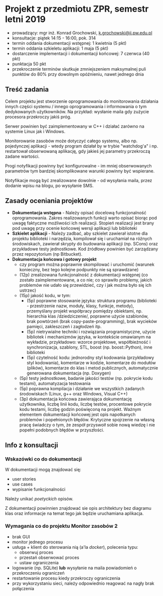 # Projekt z przedmiotu ZPR, semestr letni 2019
* prowadzący: mgr inż. Konrad Grochowski, k.grochowski@ii.pw.edu.pl
* konsultacje: piątek 14:15 - 16:00, pok. 314
* termin oddania dokumentacji wstępnej: 1 kwietnia (5 pkt)
* termin oddania szkieletu aplikacji: 1 maja (5 pkt)
* dostarczenie implementacji i dokumentacji końcowej: 7 czerwca (40 pkt)
* punktacja 50 pkt
* przekroczenie terminów skutkuje zmniejszeniem maksymalnej puli punktów 
do 80% przy dowolnym opóźnieniu, nawet jednego dnia

## Treść zadania
Celem projektu jest stworzenie oprogramowania do monitorowania działania 
innych części systemu / innego oprogramowania i informowania o tym 
dedykowanych użytkowników. Na przykład: wysłanie maila gdy zużycie 
procesora przekroczy jakiś próg.

Serwer powinien być zaimplementowany w C++ i działać zarówno na systemie 
Linux jak i Windows.

Monitorowanie zasobów może dotyczyć całego systemu, albo np. pojedynczej 
aplikacji - wtedy program działał by w trybie "watchdog'a" i np. 
restartował obserwowaną aplikację, gdy jakieś jej parametry przekroczą 
zadane wartości.

Progi notyfikacji powinny być konfigurowalne - im mniej obserwowanych 
parametrów tym bardziej skomplikowane warunki powinny być wspierane.

Notyfikacje mogą być zrealizowane dowolnie - od wysyłania maila, przez 
dodanie wpisu na blogu, po wysyłanie SMS.

## Zasady oceniania projektów
* **Dokumentacja wstępna** - Należy opisać docelową funkcjonalność 
oprogramowania. Zakres realizowanych funkcji warto opisać biorąc pod 
uwagę faktyczne możliwości ich realizacji. Stopień realizacji jest brany 
pod uwagę przy ocenie końcowej wersji aplikacji lub biblioteki
* **Szkielet aplikacji** - Należy zadbać, aby szkielet zawierał istotne 
dla projektu biblioteki i narzędzia, kompilował się i uruchamiał na 
różnych środowiskach, zawierał skrypty do budowania aplikacji (np. 
SCons) oraz przykładowe testy jednostkowe. Kod źródłowy powinien być 
zarządzany przez repozytorium (np Bitbucket).
* **Dokumentacja końcowa i gotowy projekt**
	- czy program można poprawnie skompilować i uruchomić (warunek 
konieczny, bez tego kolejne podpunkty nie są sprawdzane)
	- (12p) zrealizowana funkcjonalność z dokumentacji wstępnej (co 
zostało zaimplementowane, a co nie; co sprawiło problemy, jakich 
problemów nie udało się przewidzieć, czy i jak można było się ich 
ustrzec)
	- (15p) jakość kodu, w tym:
		* (5p) poprawne stosowanie języka: struktura programu 
(biblioteki - przestrzenie nazw, moduły, klasy, funkcje, metody), 
przemyślany projekt współpracy pomiędzy obiektami, np. hierarchia klas 
/dziedziczenie/, poprawne użycie szablonów, brak powtórzeń (brak 
copy-paste-programming), brak wycieków pamięci, zakleszczeń i zagłodzeń 
itp.
		* (5p) nietrywialne techniki i rozwiązania 
programistyczne, użycie bibliotek i mechanizmów języka, w kontekście 
omawianym na wykładzie, przykładowo: wzorce projektowe, współbieżność i 
synchronizacja, szablony, STL, boost (np. boost::Python), inne 
biblioteki
		* (5p) czytelność kodu: jednorodny styl kodowania 
(przykładowy styl kodowania), komentarze w kodzie, komentarze do modułów 
(plików), komentarze do klas i metod publicznych, automatycznie 
generowana dokumentacja (np. Doxygen)
	- (5p) testy jednostkowe, badanie jakości testów (np. pokrycie 
kodu testami), automatyzacja testowania
	- (5p) poprawna kompilacja i działanie we wszystkich zadanych 
środowiskach (Linux, g++ oraz Windows, Visual C++)
	- (3p) dokumentacja końcowa zawierająca dokumentację 
użytkownika, liczbę linii kodu, liczbę testów, procentowe pokrycie kodu 
testami, liczbę godzin poświęconą na projekt. Ważnym elementem 
dokumentacji końcowej jest opis napotkanych problemów i popełnionych 
błędów. Krytyczne spojrzenie na własną pracę świadczy o tym, że zespół 
przyswoił sobie nową wiedzę i nie popełni podobnych błędów w 
przyszłości.

## Info z konsultacji

### Wskazówki co do dokumentacji

W dokumentacji mogą znajdować się:

* user stories
* use cases
* wypisanie funkcjonalności

Należy unikać *poetyckich* opisów.

Z dokumentacji powinnien znajdować sie opis architektury bez diagramu klas oraz informacje na temat tego jak będzie uruchamiana aplikacja.

### Wymagania co do projektu Monitor zasobów 2

* brak GUI
* monitor jednego procesu
* usługa + klient do sterowania nią (a'la *docker*), polecenia typu:
    * obserwuj proces
    * przestań obserwować proces
    * ustaw ograniczenia
* logowanie (np. SQLite) **lub** wysyłanie na maila powiadomień o przekroczeniu ograniczeń
* restartowanie procesu kiedy przekroczy ograniczenia
* przy wykorzystaniu sieci, należy odpowiednio reagować na nagły brak połączenia
